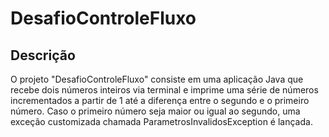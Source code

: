 # DesafioControleFluxo

## Descrição

O projeto "DesafioControleFluxo" consiste em uma aplicação Java que recebe dois números inteiros via terminal e imprime uma série de números incrementados a partir de 1 até a diferença entre o segundo e o primeiro número. Caso o primeiro número seja maior ou igual ao segundo, uma exceção customizada chamada ParametrosInvalidosException é lançada.
